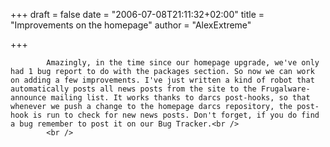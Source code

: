 
+++
draft = false
date = "2006-07-08T21:11:32+02:00"
title = "Improvements on the homepage"
author = "AlexExtreme"

+++

            Amazingly, in the time since our homepage upgrade, we've only had 1 bug report to do with the packages section. So now we can work on adding a few improvements. I've just written a kind of robot that automatically posts all news posts from the site to the Frugalware-announce mailing list. It works thanks to darcs post-hooks, so that whenever we push a change to the homepage darcs repository, the post-hook is run to check for new news posts. Don't forget, if you do find a bug remember to post it on our Bug Tracker.<br />
            <br />
            
        